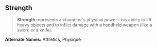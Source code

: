 Strength
--------

> __Strength__ represents a character's physical power—his ability to lift heavy objects and to inflict damage with a handheld weapon (like a sword or a knife).

__Alternate Names:__ Athletics, <span title='Adventure & Fantasy'>Physique</span>
